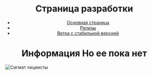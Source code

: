 <h1 align="center">Страница разработки</h1> 
<ul class="menu" color='red' align="center">
 <li><a href="https://github.com/RudeChara/The-constant-battle/tree/main">Основная страница</a></li>
 <li><a href="https://github.com/RudeChara/The-constant-battle/releasesl">Релизы</a></li>
 <li><a href="#ее_пока_нет">Ветка с стабильной версией</a></li>
 </ul>
 <h1 align="center">Информация Но ее пока нет</h1>
 <img src="![image](https://github.com/user-attachments/assets/3d3e2e11-9c6f-47db-a5c8-ff8854856f14)" alt="Сигмат лицеисты">
